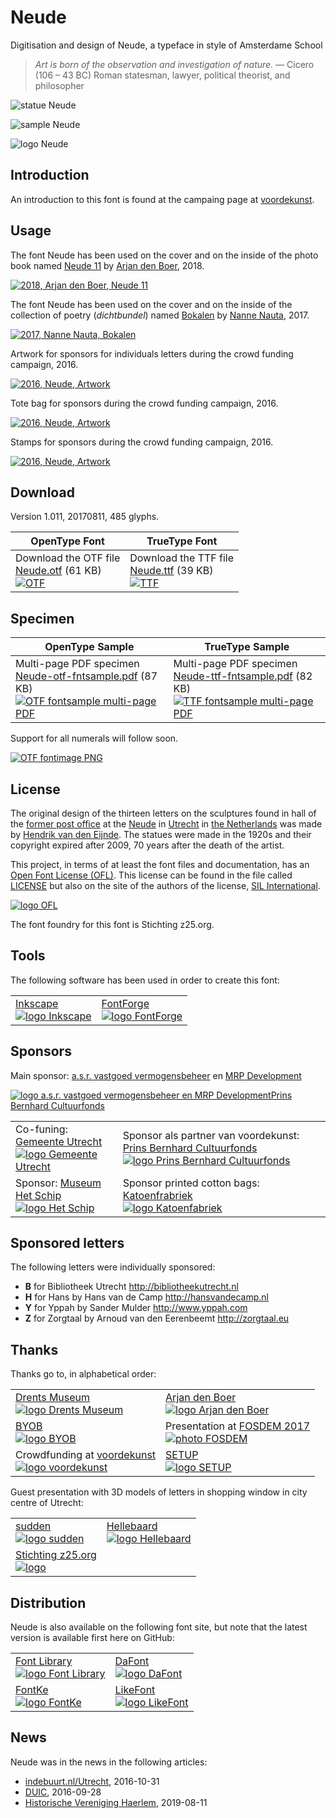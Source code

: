 # Neude

Digitisation and design of Neude, a typeface in style of Amsterdame School

> <em>Art is born of the observation and investigation of nature.</em> — Cicero
(106 – 43 BC) Roman statesman, lawyer, political theorist, and philosopher

![statue Neude](images/41-cropped-hd.jpg?raw=true)

![sample Neude](images/sample-neude.png?raw=true)

![logo Neude](images/logo-neude.png?raw=true)


## Introduction

An introduction to this font is found at the campaing page at
[voordekunst](https://voordekunst.nl/projecten/4858-digitalisering-en-ontwerp-font-neude-1).


## Usage

The font Neude has been used on the cover and on the inside of the photo book
named
[Neude 11](https://www.facebook.com/arjandenboer?hc_ref=ARRaCM_-EzutsElgoimdCYDplYEzzImclEtvNCukq0-6nYcQ6u3spPHdqw_scz3AGw0&fref=nf)
by [Arjan den Boer](http://www.arjandenboer.nl), 2018.

[![2018, Arjan den Boer, Neude 11](images/2018_arjen-den-boer_neude-11.jpg?raw=true)](https://www.facebook.com/arjandenboer?hc_ref=ARRaCM_-EzutsElgoimdCYDplYEzzImclEtvNCukq0-6nYcQ6u3spPHdqw_scz3AGw0&fref=nf)

The font Neude has been used on the cover and on the inside of the collection of
poetry (_dichtbundel_) named
[Bokalen](https://uitgeverijcru.blogspot.nl/2017/02/bokalen.html) by
[Nanne Nauta](https://nannenauta.blogspot.nl), 2017.

[![2017, Nanne Nauta, Bokalen](images/2017_nanne-nauta_bokalen.jpg?raw=true)](https://uitgeverijcru.blogspot.nl/2017/02/bokalen.html)

Artwork for sponsors for individuals letters during the crowd funding campaign,
2016.

[![2016, Neude, Artwork](images/2016_neude_artwork.jpg?raw=true)](https://github.com/PanderMusubi/neude)

Tote bag for sponsors during the crowd funding campaign, 2016.

[![2016, Neude, Artwork](images/2016-totebag.jpg?raw=true)](https://github.com/PanderMusubi/neude)

Stamps for sponsors during the crowd funding campaign, 2016.

[![2016, Neude, Artwork](images/2016-stamp.png?raw=true)](https://github.com/PanderMusubi/neude)


## Download

Version 1.011, 20170811, 485 glyphs.

| OpenType Font | TrueType Font |
|---------------|---------------|
| Download the OTF file <br> [Neude.otf](https://github.com/z25/neude/blob/master/Neude.otf?raw=true) (61 KB) <br> [![OTF](images/application-x-font-otf.png?raw=true)](https://github.com/z25/neude/blob/master/Neude.otf?raw=true) | Download the TTF file <br> [Neude.ttf](https://github.com/z25/neude/blob/master/Neude.otf?raw=true) (39 KB) <br> [![TTF](images/application-x-font-ttf.png?raw=true)](https://github.com/z25/neude/blob/master/Neude.ttf?raw=true) |

<!--Download of the WOFF file will follow soon.-->


## Specimen

| OpenType Sample | TrueType Sample |
|-----------------|-----------------|
| Multi-page PDF specimen <br> [Neude-otf-fntsample.pdf](https://github.com/z25/neude/blob/master/specimens/Neude-otf-fntsample.pdf?raw=true) (87 KB) <br> [![OTF fontsample multi-page PDF](images/application-pdf.png)](https://github.com/z25/neude/blob/master/specimens/Neude-otf-fntsample.pdf?raw=true) | Multi-page PDF specimen <br> [Neude-ttf-fntsample.pdf](https://github.com/z25/neude/blob/master/specimens/Neude-ttf-fntsample.pdf?raw=true) (82 KB) <br> [![TTF fontsample multi-page PDF](images/application-pdf.png)](https://github.com/z25/neude/blob/master/specimens/Neude-ttf-fntsample.pdf?raw=true) |

Support for all numerals will follow soon.

[![OTF fontimage PNG](specimens/Neude-otf-fontimage.png?raw=true)](https://github.com/z25/neude/blob/master/specimens/Neude-otf-fontimage.png?raw=true)


## License

The original design of the thirteen letters on the sculptures found in hall of the [former post office]() at the [Neude]() in [Utrecht]() in [the Netherlands]() was made by [Hendrik van den Eijnde](). The statues were made in the 1920s and their copyright expired after 2009, 70 years after the death of the artist.

This project, in terms of at least the font files and documentation, has an [Open Font License (OFL)](https://en.wikipedia.org/wiki/SIL_Open_Font_License). This license can be found in the file called [LICENSE](LICENSE) but also on the site of the authors of the license, [SIL International](http://scripts.sil.org/cms/scripts/page.php?site_id=nrsi&item_id=OFL-FAQ_web).

[![logo OFL](images/logo-ofl.png?raw=true)](http://scripts.sil.org/cms/scripts/page.php?site_id=nrsi&item_id=OFL-FAQ_web)

The font foundry for this font is Stichting z25.org.


## Tools

The following software has been used in order to create this font:

|   |   |
|---|---|
[Inkscape](http://inkscape.org)<br>[![logo Inkscape](images/logo-inkscape.png?raw=true)](http://inkscape.org) | [FontForge](http://fontforge.github.io)<br>[![logo FontForge](images/logo-fontforge.png?raw=true)](http://fontforge.github.io)

<!--[fntsample](TODO)-->


## Sponsors

Main sponsor: [a.s.r. vastgoed vermogensbeheer](http://asrvastgoedvermogensbeheer.nl) en [MRP Development](http://mrpdevelopment.nl)

[![logo a.s.r. vastgoed vermogensbeheer en MRP DevelopmentPrins Bernhard Cultuurfonds](images/logo-asrmrp.png?raw=true)](http://asrvastgoedvermogensbeheer.nl)

|   |   |
|---|---|
Co-funing: [Gemeente Utrecht](http://utrecht.nl)<br>[![logo Gemeente Utrecht](images/logo-gemeenteutrecht.png?raw=true)](http://utrecht.nl) | Sponsor als partner van voordekunst: [Prins Bernhard Cultuurfonds](http://cultuurfonds.nl)<br>[![logo Prins Bernhard Cultuurfonds](images/logo-cultuurfonds.png?raw=true)](http://cultuurfonds.nl)
Sponsor: [Museum Het Schip](http://hetschip.nl)<br>[![logo Het Schip](images/logo-hetschip.png?raw=true)](http://hetschip.nl) | Sponsor printed cotton bags: [Katoenfrabriek](http://katoenfabriek.nl)<br>[![logo Katoenfabriek](images/logo-katoenfabriek.png?raw=true)](http://katoenfabriek.nl)


## Sponsored letters

The following letters were individually sponsored:
* **B** for Bibliotheek Utrecht http://bibliotheekutrecht.nl
* **H** for Hans by Hans van de Camp http://hansvandecamp.nl
* **Y** for Yppah by Sander Mulder http://www.yppah.com
* **Z** for Zorgtaal by Arnoud van den Eerenbeemt http://zorgtaal.eu


## Thanks

Thanks go to, in alphabetical order:

|   |   |
|---|---|
[Drents Museum](http://drentsmuseum.nl)<br>[![logo Drents Museum](images/logo-drentsmuseum.png?raw=true)](http://drentsmuseum.nl) | [Arjan den Boer](http://arjandenboer.nl)<br>[![logo Arjan den Boer](images/logo-arjandenboer.png?raw=true)](http://arjandenboer.nl)
[BYOB](http://byob.nl)<br>[![logo BYOB](images/logo-byob.png?raw=true)](http://byob.nl) | Presentation at [FOSDEM 2017](http://fosdem.org/2017/schedule/event/osd_architectural_font_digitalisation/)<br>[![photo FOSDEM](images/2017-fosdem.jpg?raw=true)](http://fosdem.org/2017/schedule/event/osd_architectural_font_digitalisation/)
Crowdfunding at [voordekunst](http://voordekunst.nl)<br>[![logo voordekunst](images/logo-voordekunst.png?raw=true)](http://voordekunst.nl) | [SETUP](http://setup.nl)<br>[![logo SETUP](images/logo-setup.png?raw=true)](http://setup.nl)

Guest presentation with 3D models of letters in shopping window in city centre of Utrecht:

|   |   |
|---|---|
[sudden](http://suddenprojects.nl)<br>[![logo sudden](images/logo-sudden.png?raw=true)](http://suddenprojects.nl) | [Hellebaard](http://hellebaard.nl)<br>[![logo Hellebaard](images/logo-hellebaard.png?raw=true)](http://hellebaard.nl)
[Stichting z25.org](http://z25.org)<br>[![logo ](images/logo-z25.png?raw=true)](http://z25.org) | 


## Distribution

Neude is also available on the following font site, but note that the latest
version is available first here on GitHub:

|   |   |
|---|---|
[Font Library](http://fontlibrary.org/en/member/z25)<br>[![logo Font Library](images/logo-fontlibrary.png?raw=true)](http://fontlibrary.org/en/member/z25) | [DaFont](http://dafont.com/profile.php?user=948889)<br>[![logo DaFont](images/logo-dafont.png?raw=true)](http://dafont.com/profile.php?user=948889)
[FontKe](https://eng.fontke.com/font/25062699/)<br>[![logo FontKe](images/logo-fontke.png?raw=true)](https://eng.fontke.com/font/25062699/) | [LikeFont](https://en.likefont.com/font/6022167/)<br>[![logo LikeFont](images/logo-likefont.png?raw=true)](https://en.likefont.com/font/6022167/)


## News

Neude was in the news in the following articles:
- [indebuurt.nl/Utrecht](https://indebuurt.nl/utrecht/nieuws/binnenkort-gebruik-utrechtse-lettertype-neude~16291/), 2016-10-31
- [DUIC](https://www.duic.nl/cultuur/inzamelingsactie-digitalisering-lettertype-postkantoor-neude/), 2016-09-28
- [Historische Vereniging Haerlem](https://www.haerlem.nl/index.php/wat-doen-wij/nieuws/van-den-eijnde-in-beeld/155-van-den-eijnde-letters-staan-model-voor-font-neude-1), 2019-08-11
